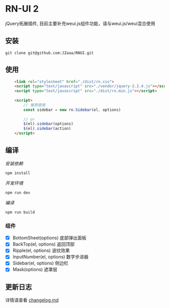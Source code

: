 # RN-UI 2 
jQuery拓展插件, 目前主要补充weui.js组件功能，请与weui.js/weui混合使用


## 安装
````
git clone git@github.com:JZaaa/RNUI.git
````

## 使用
````html
    <link rel="stylesheet" href="./dist/rn.css">
    <script type="text/javascript" src="./vendor/jquery-2.2.4.js"></script>
    <script type="text/javascript" src="./dist/rn.min.js"></script>
    
    <script>
        // 推荐使用
        const sidebar = new rn.Sidebar(el, options)
        
        // or
        $(el).sidebar(options)
        $(el).sidebar(action)
    </script>
````

## 编译

*安装依赖*
````
npm install
````
*开发环境*
````
npm run dev
````
*编译*
````
npm run build
````

### 组件

- [x] BottomSheet(options) 底部弹出面板
- [x] BackTop(el, options) 返回顶部
- [x] Ripple(el, options) 波纹效果
- [x] InputNumber(el, options) 数字步进器
- [x] Sidebar(el, options) 侧边栏
- [x] Mask(options) 遮罩层

## 更新日志

详情请查看 [changelog.md](./changelog.md)
